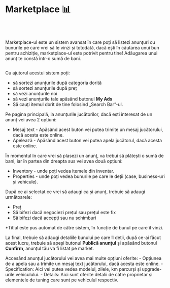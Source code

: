 # Marketplace 📊
<br><br>

Marketplace-ul este un sistem avansat în care poți să listezi anunțuri cu bunurile pe care vrei să le vinzi și totodată, dacă ești în căutarea unui bun pentru achiziție, marketplace-ul este potrivit pentru tine! Adăugarea unui anunț te constă într-o sumă de bani.
<div class="photo-container">
 <img src="https://imgur.com/a/D6ueVEa" alt="">
</div>

Cu ajutorul acestui sistem poți:

- să sortezi anunțurile după categoria dorită
- să sortezi anunțurile după preț
- să vezi anunțurile noi
- să vezi anunțurile tale apăsând butonul **My Ads**
- Să cauți itemul dorit de tine folosind „Search Bar”-ul.

  
Pe pagina principală, la anunțurile jucătorilor, dacă ești interesat de un anunț vei avea 2 opțiuni: 

- Mesaj text - Apăsând acest buton vei putea trimite un mesaj jucătorului, dacă acesta este online.
- Apelează - Apăsând acest buton vei putea apela jucătorul, dacă acesta este online.

În momentul în care vrei să plasezi un anunț, va trebui să plătești o sumă de bani, iar în partea din dreapta sus vei avea două opțiuni:

- Inventory - unde poți vedea itemele din inventar.
- Properties - unde poți vedea bunurile pe care le deții (case, business-uri și vehicule).

După ce ai selectat ce vrei să adaugi ca și anunț, trebuie să adaugi următoarele:

- Preț
- Să bifezi dacă negociezi prețul sau prețul este fix
- Să bifezi dacă accepți sau nu schimburi

*Titlul este pus automat de către sistem, în funcție de bunul pe care îl vinzi.

La final, trebuie să adaugi detaliile bunului pe care îl deții, după ce-ai făcut acest lucru, trebuie să apeși butonul **Publică anunțul** și apăsând butonul **Confirm**, anunțul tău va fi listat pe market.

Accesând anunțul jucătorului vei avea mai multe opțiuni oferite:
    - Opțiunea de a apela sau a trimite un mesaj text jucătorului, dacă acesta este online.
    - Specification: Aici vei putea vedea modelul, zilele, km parcurși și upgrade-urile vehiculului.
    - Details: Aici sunt oferite detalii de către proprietar și elementele de tuning care sunt pe vehiculul respectiv.

<div class="photo-container">
 <img src="https://i.imgur.com/XVo9BE6.png" alt="">
 </div>
